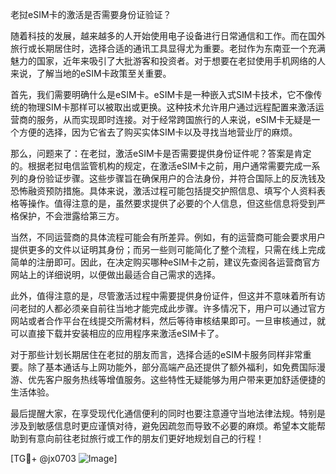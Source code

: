 老挝eSIM卡的激活是否需要身份证验证？

随着科技的发展，越来越多的人开始使用电子设备进行日常通信和工作。而在国外旅行或长期居住时，选择合适的通讯工具显得尤为重要。老挝作为东南亚一个充满魅力的国家，近年来吸引了大批游客和投资者。对于想要在老挝使用手机网络的人来说，了解当地的eSIM卡政策至关重要。

首先，我们需要明确什么是eSIM卡。eSIM卡是一种嵌入式SIM卡技术，它不像传统的物理SIM卡那样可以被取出或更换。这种技术允许用户通过远程配置来激活运营商的服务，从而实现即时连接。对于经常跨国旅行的人来说，eSIM卡无疑是一个方便的选择，因为它省去了购买实体SIM卡以及寻找当地营业厅的麻烦。

那么，问题来了：在老挝，激活eSIM卡是否需要提供身份证件呢？答案是肯定的。根据老挝电信监管机构的规定，在激活eSIM卡之前，用户通常需要完成一系列的身份验证步骤。这些步骤旨在确保用户的合法身份，并符合国际上的反洗钱及恐怖融资预防措施。具体来说，激活过程可能包括提交护照信息、填写个人资料表格等操作。值得注意的是，虽然要求提供了必要的个人信息，但这些信息将受到严格保护，不会泄露给第三方。

当然，不同运营商的具体流程可能会有所差异。例如，有的运营商可能会要求用户提供更多的文件以证明其身份；而另一些则可能简化了整个流程，只需在线上完成简单的注册即可。因此，在决定购买哪种eSIM卡之前，建议先查阅各运营商官方网站上的详细说明，以便做出最适合自己需求的选择。

此外，值得注意的是，尽管激活过程中需要提供身份证件，但这并不意味着所有访问老挝的人都必须亲自前往当地才能完成此步骤。许多情况下，用户可以通过官方网站或者合作平台在线提交所需材料，然后等待审核结果即可。一旦审核通过，就可以直接下载并安装相应的应用程序来激活eSIM卡了。

对于那些计划长期居住在老挝的朋友而言，选择合适的eSIM卡服务同样非常重要。除了基本通话与上网功能外，部分高端产品还提供了额外福利，如免费国际漫游、优先客户服务热线等增值服务。这些特性无疑能够为用户带来更加舒适便捷的生活体验。

最后提醒大家，在享受现代化通信便利的同时也要注意遵守当地法律法规。特别是涉及到敏感信息时更应谨慎对待，避免因疏忽而导致不必要的麻烦。希望本文能帮助到有意向前往老挝旅行或工作的朋友们更好地规划自己的行程！

[TG💪+ @jx0703 ![Image](https://github.com/user-attachments/assets/dbca1d08-cadb-493c-b0ec-ad6f7a83f270)]